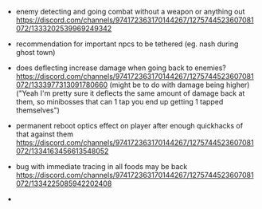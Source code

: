 - enemy detecting and going combat without a weapon or anything out https://discord.com/channels/974172363170144267/1275744523607081072/1333202539969249342

- recommendation for important npcs to be tethered (eg. nash during ghost town)

- does deflecting increase damage when going back to enemies? https://discord.com/channels/974172363170144267/1275744523607081072/1333977313091780660 (might be to do with damage being higher) ("Yeah I'm pretty sure it deflects the same amount of damage back at them, so minibosses that can 1 tap you end up getting 1 tapped themselves")

- permanent reboot optics effect on player after enough quickhacks of that against them https://discord.com/channels/974172363170144267/1275744523607081072/1334163456613548052

- bug with immediate tracing in all foods may be back https://discord.com/channels/974172363170144267/1275744523607081072/1334225085942202408

- 
